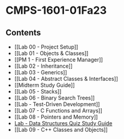 # CMPS-1601-01Fa23

## Contents
- [[Lab 00 - Project Setup]]
- [[Lab 01 - Objects & Classes]]
- [[PM 1 - First Experience Manager]]
- [[Lab 02 - Inheritance]]
- [[Lab 03 - Generics]]
- [[Lab 04 - Abstract Classes & Interfaces]]
- [[Midterm Study Guide]]
- [[Lab 05 - Stacks]]
- [[Lab 06 - Binary Search Trees]]
- [[Lab - Test-Driven Development]]
- [[Lab 07 - C Functions and Arrays]]
- [[Lab 08 - Pointers and Memory]]
- [Lab - Data Structures Quiz Study Guide](https://tulane.instructure.com/courses/2271434/assignments/14418227)
- [[Lab 09 - C++ Classes and Objects]]
